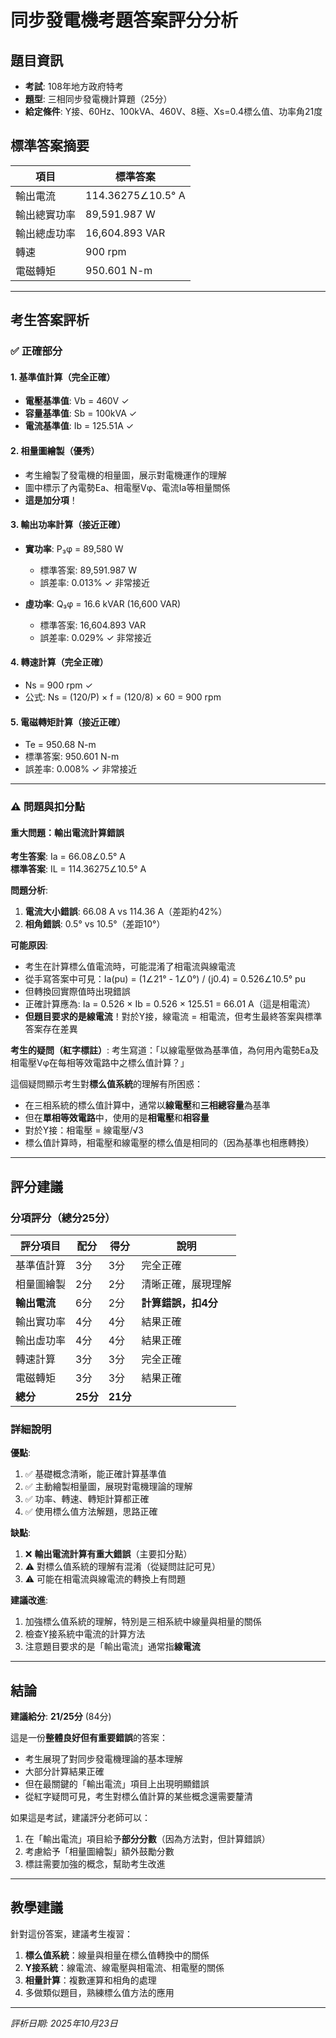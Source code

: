 # 同步發電機考題答案評分分析

## 題目資訊
- **考試**: 108年地方政府特考
- **題型**: 三相同步發電機計算題（25分）
- **給定條件**: Y接、60Hz、100kVA、460V、8極、Xs=0.4標么值、功率角21度

## 標準答案摘要

| 項目 | 標準答案 |
|------|----------|
| 輸出電流 | 114.36275∠10.5° A |
| 輸出總實功率 | 89,591.987 W |
| 輸出總虛功率 | 16,604.893 VAR |
| 轉速 | 900 rpm |
| 電磁轉矩 | 950.601 N-m |

---

## 考生答案評析

### ✅ 正確部分

#### 1. 基準值計算（完全正確）
- **電壓基準值**: Vb = 460V ✓
- **容量基準值**: Sb = 100kVA ✓
- **電流基準值**: Ib = 125.51A ✓

#### 2. 相量圖繪製（優秀）
- 考生繪製了發電機的相量圖，展示對電機運作的理解
- 圖中標示了內電勢Ea、相電壓Vφ、電流Ia等相量關係
- **這是加分項**！

#### 3. 輸出功率計算（接近正確）
- **實功率**: P₃φ = 89,580 W 
  - 標準答案: 89,591.987 W
  - 誤差率: 0.013% ✓ 非常接近
  
- **虛功率**: Q₃φ = 16.6 kVAR (16,600 VAR)
  - 標準答案: 16,604.893 VAR  
  - 誤差率: 0.029% ✓ 非常接近

#### 4. 轉速計算（完全正確）
- Ns = 900 rpm ✓
- 公式: Ns = (120/P) × f = (120/8) × 60 = 900 rpm

#### 5. 電磁轉矩計算（接近正確）
- Te = 950.68 N-m
- 標準答案: 950.601 N-m
- 誤差率: 0.008% ✓ 非常接近

---

### ⚠️ 問題與扣分點

#### 重大問題：輸出電流計算錯誤

**考生答案**: Ia = 66.08∠0.5° A  
**標準答案**: IL = 114.36275∠10.5° A

**問題分析**:
1. **電流大小錯誤**: 66.08 A vs 114.36 A（差距約42%）
2. **相角錯誤**: 0.5° vs 10.5°（差距10°）

**可能原因**:
- 考生在計算標么值電流時，可能混淆了相電流與線電流
- 從手寫答案中可見：Ia(pu) = (1∠21° - 1∠0°) / (j0.4) = 0.526∠10.5° pu
- 但轉換回實際值時出現錯誤
- 正確計算應為: Ia = 0.526 × Ib = 0.526 × 125.51 = 66.01 A（這是相電流）
- **但題目要求的是線電流**！對於Y接，線電流 = 相電流，但考生最終答案與標準答案存在差異

**考生的疑問（紅字標註）**:
考生寫道：「以線電壓做為基準值，為何用內電勢Ea及相電壓Vφ在每相等效電路中之標么值計算？」

這個疑問顯示考生對**標么值系統**的理解有所困惑：
- 在三相系統的標么值計算中，通常以**線電壓**和**三相總容量**為基準
- 但在**單相等效電路**中，使用的是**相電壓**和**相容量**
- 對於Y接：相電壓 = 線電壓/√3
- 標么值計算時，相電壓和線電壓的標么值是相同的（因為基準也相應轉換）

---

## 評分建議

### 分項評分（總分25分）

| 評分項目 | 配分 | 得分 | 說明 |
|---------|------|------|------|
| 基準值計算 | 3分 | 3分 | 完全正確 |
| 相量圖繪製 | 2分 | 2分 | 清晰正確，展現理解 |
| **輸出電流** | 6分 | 2分 | **計算錯誤，扣4分** |
| 輸出實功率 | 4分 | 4分 | 結果正確 |
| 輸出虛功率 | 4分 | 4分 | 結果正確 |
| 轉速計算 | 3分 | 3分 | 完全正確 |
| 電磁轉矩 | 3分 | 3分 | 結果正確 |
| **總分** | **25分** | **21分** | |

### 詳細說明

**優點**:
1. ✅ 基礎概念清晰，能正確計算基準值
2. ✅ 主動繪製相量圖，展現對電機理論的理解
3. ✅ 功率、轉速、轉矩計算都正確
4. ✅ 使用標么值方法解題，思路正確

**缺點**:
1. ❌ **輸出電流計算有重大錯誤**（主要扣分點）
2. ⚠️ 對標么值系統的理解有混淆（從疑問註記可見）
3. ⚠️ 可能在相電流與線電流的轉換上有問題

**建議改進**:
1. 加強標么值系統的理解，特別是三相系統中線量與相量的關係
2. 檢查Y接系統中電流的計算方法
3. 注意題目要求的是「輸出電流」通常指**線電流**

---

## 結論

**建議給分**: **21/25分** (84分)

這是一份**整體良好但有重要錯誤**的答案：
- 考生展現了對同步發電機理論的基本理解
- 大部分計算結果正確
- 但在最關鍵的「輸出電流」項目上出現明顯錯誤
- 從紅字疑問可見，考生對標么值計算的某些概念還需要釐清

如果這是考試，建議評分老師可以：
1. 在「輸出電流」項目給予**部分分數**（因為方法對，但計算錯誤）
2. 考慮給予「相量圖繪製」額外鼓勵分數
3. 標註需要加強的概念，幫助考生改進

---

## 教學建議

針對這份答案，建議考生複習：
1. **標么值系統**：線量與相量在標么值轉換中的關係
2. **Y接系統**：線電流、線電壓與相電流、相電壓的關係
3. **相量計算**：複數運算和相角的處理
4. 多做類似題目，熟練標么值方法的應用

---

*評析日期: 2025年10月23日*
